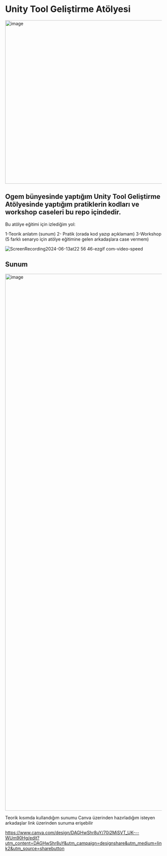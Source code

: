 # Unity Tool Geliştirme Atölyesi

<img width="526" alt="image" src="https://github.com/mryilanc1/Unity-Tool-Development-Workshop-Ogem/assets/41707639/87bbb847-f8e3-4169-8a74-9c4e23b455cf">

## Ogem bünyesinde yaptığım  Unity Tool Geliştirme Atölyesinde  yaptığım pratiklerin kodları ve workshop caseleri bu repo içindedir.




Bu atölye eğitimi için izlediğim yol:

1-Teorik anlatım (sunum) 
2- Pratik (orada kod yazıp açıklamam)
3-Workshop (5 farklı senaryo için atölye eğitimine gelen arkadaşlara case vermem)


![ScreenRecording2024-06-13at22 56 46-ezgif com-video-speed](https://github.com/mryilanc1/Unity-Tool-Development-Workshop-Ogem/assets/41707639/479d8844-6395-4fe4-9c0b-619b17c96bab)


## Sunum
<img width="1728" alt="image" src="https://github.com/mryilanc1/Unity-Tool-Development-Workshop-Ogem/assets/41707639/52ec6a5c-5fa8-487e-85a0-928369760bc0">

Teorik kısımda kullandığım sunumu Canva üzerinden hazırladığım 
isteyen arkadaşlar  link üzerinden sunuma erişebilir

https://www.canva.com/design/DAGHwShr8uY/70i2MiSVT_UK---WUm90Hg/edit?utm_content=DAGHwShr8uY&utm_campaign=designshare&utm_medium=link2&utm_source=sharebutton



